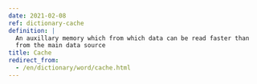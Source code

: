 ```yaml
---
date: 2021-02-08
ref: dictionary-cache
definition: |
  An auxillary memory which from which data can be read faster than
  from the main data source
title: Cache
redirect_from:
  - /en/dictionary/word/cache.html
---
```

